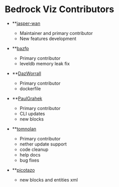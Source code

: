 # Bedrock Viz Contributors

* **[jasper-wan](https://github.com/jasper-wan)

  * Maintainer and primary contributor
  * New features development

* **[bazfp](https://github.com/bazfp)

  * Primary contributor
  * leveldb memory leak fix

* **[DazWorrall](https://github.com/DazWorrall)

  * Primary contributor
  * dockerfile
  
* **[PaulGrahek](https://github.com/paulgrahek)

  * Primary contributor
  * CLI updates
  * new blocks
  
* **[tomnolan](http://github.com/tomnolan)

  * Primary contributor
  * nether update support
  * code cleanup
  * help docs
  * bug fixes

* **[picotazo](https://github.com/picotazo)  

  * new blocks and entities xml

